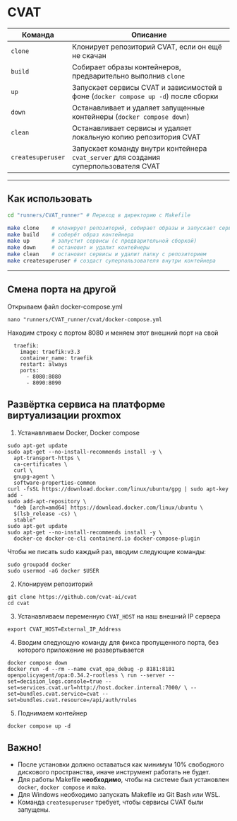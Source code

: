 # CVAT

| Команда              | Описание                                                                              |
| ----------------- | ------------------------------------------------------------------------------------- |
| `clone`           | Клонирует репозиторий CVAT, если он ещё не скачан                                     |
| `build`           | Собирает образы контейнеров, предварительно выполнив `clone`                          |
| `up`              | Запускает сервисы CVAT и зависимостей в фоне (`docker compose up -d`) после сборки    |
| `down`            | Останавливает и удаляет запущенные контейнеры (`docker compose down`)                 |
| `clean`           | Останавливает сервисы и удаляет локальную копию репозитория CVAT                      |
| `createsuperuser` | Запускает команду внутри контейнера `cvat_server` для создания суперпользователя CVAT |

---

## Как использовать

```bash
cd "runners/CVAT_runner" # Переход в директорию с Makefile
```

```bash
make clone    # клонирует репозиторий, собирает образы и запускает сервисы
make build    # соберёт образ контейнера
make up       # запустит сервисы (с предварительной сборкой)
make down     # остановит и удалит контейнеры
make clean    # остановит сервисы и удалит папку с репозиторием
make createsuperuser # создаст суперпользователя внутри контейнера
```

---

## Смена порта на другой
Открываем файл docker-compose.yml

```
nano "runners/CVAT_runner/cvat/docker-compose.yml
```

Находим строку с портом 8080 и меняем этот внешний порт на свой
```
  traefik:
    image: traefik:v3.3
    container_name: traefik
    restart: always
    ports:
      - 8080:8080
      - 8090:8090
```

## Развёртка сервиса на платформе виртуализации proxmox

1. Устанавливаем Docker, Docker compose

```
sudo apt-get update
sudo apt-get --no-install-recommends install -y \
  apt-transport-https \
  ca-certificates \
  curl \
  gnupg-agent \
  software-properties-common
curl -fsSL https://download.docker.com/linux/ubuntu/gpg | sudo apt-key add -
sudo add-apt-repository \
  "deb [arch=amd64] https://download.docker.com/linux/ubuntu \
  $(lsb_release -cs) \
  stable"
sudo apt-get update
sudo apt-get --no-install-recommends install -y \
  docker-ce docker-ce-cli containerd.io docker-compose-plugin
```  
Чтобы не писать sudo каждый раз, вводим следующие команды:  
```  
sudo groupadd docker
sudo usermod -aG docker $USER
```

2. Клонируем репозиторий

```
git clone https://github.com/cvat-ai/cvat
cd cvat
```

3. Устанавливаем переменную `CVAT_HOST` на наш внешний IP сервера  
```
export CVAT_HOST=External_IP_Address
```

4. Вводим следующую команду для фикса пропущенного порта, без которого приложение не развертывается  
```
docker compose down
docker run -d --rm --name cvat_opa_debug -p 8181:8181 openpolicyagent/opa:0.34.2-rootless \ run --server --set=decision_logs.console=true --set=services.cvat.url=http://host.docker.internal:7000/ \ --set=bundles.cvat.service=cvat --set=bundles.cvat.resource=/api/auth/rules
```

5. Поднимаем контейнер  
```
docker compose up -d
```

## Важно!

* После установки должно оставаться как минимум 10% свободного дискового пространства, иначе инструмент работать не будет.
* Для работы Makefile **необходимо**, чтобы на системе был установлен `docker`, `docker compose` и `make`.
* Для Windows необходимо запускать Makefile из Git Bash или WSL.
* Команда `createsuperuser` требует, чтобы сервисы CVAT были запущены.
